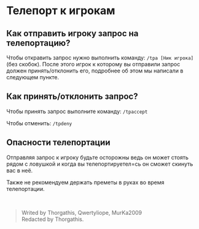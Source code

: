 # Телепорт к игрокам

## Как отправить игроку запрос на телепортацию?

Чтобы откравить запрос нужно выполнить команду: ```/tpa [Ник игрока]```(без скобок). После этого игрок к которому вы отправили запрос должен принять/отклонить его, подробнее об этом мы написали в следующем пункте.

## Как принять/отклонить запрос?

Чтобы принять запрос выполните команду: ```/tpaccept```

Чтобы отменить: ```/tpdeny```

## Опасности телепортации

Отправляя запрос к игроку будьте осторожны ведь он может стоять рядом с ловушкой и когда вы телепортируетел=сь он сможет скинуть вас в неё.

Также не рекомендуем держать преметы в руках во время телепортации.

<br>

> Writed by Thorgathis, Qwertyliope, MurKa2009 \
> Redacted by Thorgathis.